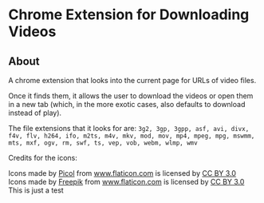 # Chrome Extension for Downloading Videos

## About
A chrome extension that looks into the current page for URLs of video files.

Once it finds them, it allows the user to download the videos or open them in
a new tab (which, in the more exotic cases, also defaults to download
instead of play).

The file extensions that it looks for are:
`3g2, 3gp, 3gpp, asf, avi, divx, f4v, flv,
h264, ifo, m2ts, m4v, mkv, mod, mov, mp4,
mpeg, mpg, mswmm, mts, mxf, ogv, rm, swf,
ts, vep, vob, webm, wlmp, wmv`


Credits for the icons:
<div>Icons made by <a href="http://www.flaticon.com/authors/picol" title="Picol">Picol</a> from <a href="http://www.flaticon.com" title="Flaticon">www.flaticon.com</a>             is licensed by <a href="http://creativecommons.org/licenses/by/3.0/" title="Creative Commons BY 3.0">CC BY 3.0</a></div>
<div>Icons made by <a href="http://www.flaticon.com/authors/freepik" title="Freepik">Freepik</a> from <a href="http://www.flaticon.com" title="Flaticon">www.flaticon.com</a>             is licensed by <a href="http://creativecommons.org/licenses/by/3.0/" title="Creative Commons BY 3.0">CC BY 3.0</a></div>
This is just a test
